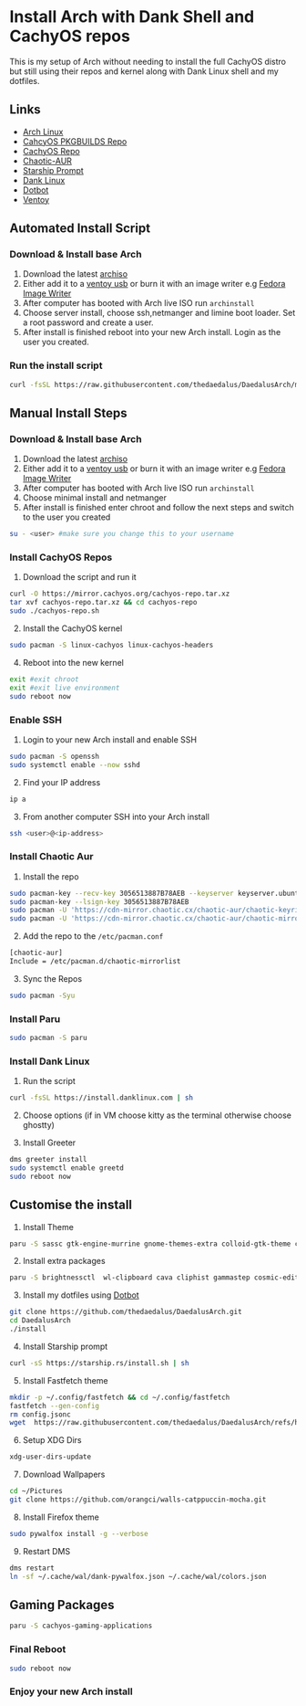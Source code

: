 # Install Arch with Dank Shell and CachyOS repos

This is my setup of Arch without needing to install the full CachyOS distro but still using their repos and kernel along with Dank Linux shell and my dotfiles.

## Links

- [Arch Linux](https://archlinux.org)
- [CahcyOS PKGBUILDS Repo](https://github.com/CachyOS/CachyOS-PKGBUILDS)
- [CachyOS Repo](https://github.com/CachyOS/linux-cachyos)
- [Chaotic-AUR](https://aur.chaotic.cx/docs)
- [Starship Prompt](https://starship.rs)
- [Dank Linux](https://github.com/AvengeMedia/danklinux)
- [Dotbot](https://github.com/anishathalye/dotbot)
- [Ventoy](https://www.ventoy.net/en/index.html)

## Automated Install Script

### Download & Install base Arch

1. Download the latest [archiso](https://mirror.aarnet.edu.au/pub/archlinux/iso/)
2. Either add it to a [ventoy usb](https://www.ventoy.net/en/index.html) or burn it with an image writer e.g [Fedora Image Writer](https://mbriza.fedorapeople.org/liveusb-creator.zip)
3. After computer has booted with Arch live ISO run ```archinstall```
4. Choose server install, choose ssh,netmanger and limine boot loader. Set a root password and create a user.
5. After install is finished reboot into your new Arch install. Login as the user you created.

### Run the install script

```bash
curl -fsSL https://raw.githubusercontent.com/thedaedalus/DaedalusArch/main/install.sh | bash
```

## Manual Install Steps
### Download & Install base Arch

1. Download the latest [archiso](https://mirror.aarnet.edu.au/pub/archlinux/iso/)
2. Either add it to a [ventoy usb](https://www.ventoy.net/en/index.html) or burn it with an image writer e.g [Fedora Image Writer](https://mbriza.fedorapeople.org/liveusb-creator.zip)
3. After computer has booted with Arch live ISO run ```archinstall```
4. Choose minimal install and netmanger
5. After install is finished enter chroot and follow the next steps and switch to the user you created

```bash
su - <user> #make sure you change this to your username
```

### Install CachyOS Repos

1. Download the script and run it

```bash
curl -O https://mirror.cachyos.org/cachyos-repo.tar.xz
tar xvf cachyos-repo.tar.xz && cd cachyos-repo
sudo ./cachyos-repo.sh
```

2. Install the CachyOS kernel

```bash
sudo pacman -S linux-cachyos linux-cachyos-headers
```

4. Reboot into the new kernel

```bash
exit #exit chroot
exit #exit live environment
sudo reboot now
```

### Enable SSH

1. Login to your new Arch install and enable SSH

```bash
sudo pacman -S openssh
sudo systemctl enable --now sshd
```

2. Find your IP address

```bash
ip a
```

3. From another computer SSH into your Arch install

```bash
ssh <user>@<ip-address>
```

### Install Chaotic Aur

1. Install the repo

```bash
sudo pacman-key --recv-key 3056513887B78AEB --keyserver keyserver.ubuntu.com
sudo pacman-key --lsign-key 3056513887B78AEB
sudo pacman -U 'https://cdn-mirror.chaotic.cx/chaotic-aur/chaotic-keyring.pkg.tar.zst'
sudo pacman -U 'https://cdn-mirror.chaotic.cx/chaotic-aur/chaotic-mirrorlist.pkg.tar.zst'
```

2. Add the repo to the ```/etc/pacman.conf```

```bash
[chaotic-aur]
Include = /etc/pacman.d/chaotic-mirrorlist
```

3. Sync the Repos

```bash
sudo pacman -Syu
```

### Install Paru

```bash
sudo pacman -S paru
```

### Install Dank Linux

1. Run the script

```bash
curl -fsSL https://install.danklinux.com | sh
```

2. Choose options (if in VM choose kitty as the terminal otherwise choose ghostty)

3. Install Greeter

```bash
dms greeter install
sudo systemctl enable greetd
sudo reboot now
```

## Customise the install

1. Install Theme

```bash
paru -S sassc gtk-engine-murrine gnome-themes-extra colloid-gtk-theme colloid-icon-theme colloid-cursors qt6ct-kde breeze
```

2. Install extra packages

```bash
paru -S brightnessctl  wl-clipboard cava cliphist gammastep cosmic-edit-git cosmic-files-git fastfetch ddcutil imagemagick fzf ttf-meslo-nerd zoxide ripgrep bash-completion multitail tree trash-cli wget firefox cachyos-firefox-settings xdg-user-dirs pipewire-audio python-pywalfox wireplumber pwvucontrol jq grim slurp cachyos-settings inxi spdlog fmt ananicy-cpp cachyos-ananicy-rules wlr-randr bind-tools tealdeer man-db bat eza yazi fd zed laygit github-cli
```

3. Install my dotfiles using [Dotbot](https://github.com/anishathalye/dotbot)

```bash
git clone https://github.com/thedaedalus/DaedalusArch.git
cd DaedalusArch
./install
```

4. Install Starship prompt

```bash
curl -sS https://starship.rs/install.sh | sh
```

5. Install Fastfetch theme

```bash
mkdir -p ~/.config/fastfetch && cd ~/.config/fastfetch
fastfetch --gen-config
rm config.jsonc
wget  https://raw.githubusercontent.com/thedaedalus/DaedalusArch/refs/heads/main/dotfiles/fastfetch/config.jsonc
```

6. Setup XDG Dirs

```bash
xdg-user-dirs-update
```

7. Download Wallpapers

```bash
cd ~/Pictures
git clone https://github.com/orangci/walls-catppuccin-mocha.git
```

8. Install Firefox theme

```bash
sudo pywalfox install -g --verbose
```

9. Restart DMS

```bash
dms restart
ln -sf ~/.cache/wal/dank-pywalfox.json ~/.cache/wal/colors.json
```

## Gaming Packages

```bash
paru -S cachyos-gaming-applications
```

### Final Reboot

```bash
sudo reboot now
```

### Enjoy your new Arch install
